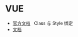 # VUE 
- [官方文档](https://cn.vuejs.org/v2/guide/instance.html)  
Class 与 Style 绑定
- [文档](https://github.com/ArcherGrey/study/tree/master/JavaScript/vue/doc)
